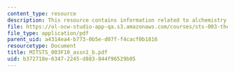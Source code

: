 ```yaml
---
content_type: resource
description: This resource contains information related to alchemistry.
file: https://ol-ocw-studio-app-qa.s3.amazonaws.com/courses/sts-003-the-rise-of-modern-science-fall-2010/b372718e63472245d883844f96529b05_MITSTS_003F10_assn1_b.pdf
file_type: application/pdf
parent_uid: a4314ea4-b773-0b5e-d07f-f4cacf0b1816
resourcetype: Document
title: MITSTS_003F10_assn1_b.pdf
uid: b372718e-6347-2245-d883-844f96529b05
---
```

